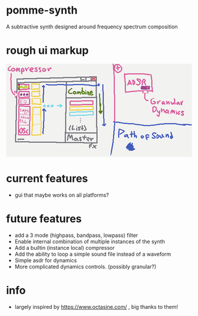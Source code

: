 # pomme-synth
 A subtractive synth designed around frequency spectrum composition

# rough ui markup
<img src="devlog/synth-1-mock.png" style="image-rendering: optimizeSpeed;             
    image-rendering: -moz-crisp-edges;        
    image-rendering: -webkit-optimize-contrast;
    image-rendering: -o-crisp-edges;           
    image-rendering: pixelated !important;  
    -ms-interpolation-mode: nearest-neighbor;" style="width: 100%;">

# current features
- gui that maybe works on all platforms?

# future features
- add a 3 mode (highpass, bandpass, lowpass) filter
- Enable internal combination of multiple instances of the synth
- Add a builtin (instance local) compressor
- Add the ability to loop a simple sound file instead of a waveform
- Simple asdr for dynamics
- More complicated dynamics controls. (possibly granular?)

# info
- largely inspired by https://www.octasine.com/ , big thanks to them!